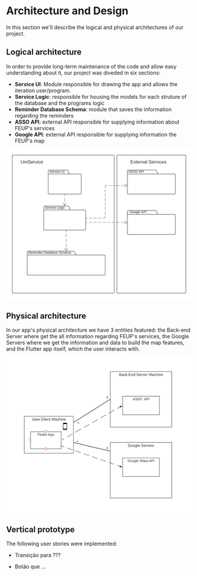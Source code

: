 # Architecture and Design
In this section we'll describe the logical and physical architectures of our project.


## Logical architecture
In order to provide long-term maintenance of the code and allow easy understanding about it, our project was diveded in six sections:
- **Service UI**: Module responsible for drawing the app and allows the iteration user/program.
- **Service Logic**: responsible for housing the models for each struture of the database and the programs logic
- **Reminder Database Schema**: module that saves the information regarding the reminders
- **ASSO API**: external API responsible for supplying information about FEUP's services
- **Google API**: external API responsible for supplying information the FEUP's map

![Logical architecture](/images/logical_architecture.png)

## Physical architecture

In our app's physical architecture we have 3 entities featured: the Back-end Server where get the all information regarding FEUP's services, the Google Servers where we get the information and data to build the map features, and the Flutter app itself, which the user interacts with.

![Physical architecture](/images/physical_architecture.png)


## Vertical prototype

The following user stories were implemented:

- Transição para ???

- Botão que ...


